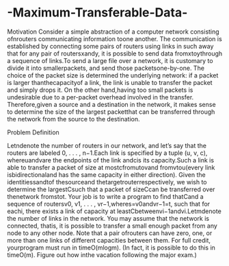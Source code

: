 # -Maximum-Transferable-Data-
Motivation
Consider a simple abstraction of a computer network consisting ofnrouters communicating information toone another.  The communication is established by connecting some pairs of routers using links in such away that for any pair of routersxandy, it is possible to send data fromxtoythrough a sequence of links.To send a large file over a network, it is customary to divide it into smallerpackets, and send those packetsone-by-one.  The choice of the packet size is determined the underlying network:  if a packet is larger thanthecapacityof a link,  the link is unable to transfer the packet and simply drops it.  On the other hand,having too small packets is undesirable due to a per-packet overhead involved in the transfer.  Therefore,given a source and a destination in the network, it makes sense to determine the size of the largest packetthat can be transferred through the network from the source to the destination.


Problem Definition

Letndenote the number of routers in our network, and let’s say that the routers are labeled 0, . . . , n−1.Each link is specified by a tuple (u, v, c), whereuandvare the endpoints of the link andcis its capacity.Such a link is able to transfer a packet of size at mostcfromutovand fromvtou(every link isbidirectionaland has the same capacity in either direction).  Given the identitiessandtof thesourceand thetargetrouterrespectively, we wish to determine the largestCsuch that a packet of sizeCcan be transferred over thenetwork fromstot.  Your job is to write a program to find thatCand a sequence of routersv0, v1, . . . , vr−1,wheres=v0andvr−1=t, such that for eachi, there exists a link of capacity at leastCbetweenvi−1andvi.Letmdenote the number of links in the network.  You may assume that the network is connected, thatis, it is possible to transfer a small enough packet from any node to any other node.  Note that a pair ofrouters can have zero, one, or more than one links of different capacities between them.  For full credit, yourprogram must run in timeO(mlogm).  (In fact, it is possible to do this in timeO(m).  Figure out how inthe vacation following the major exam.)
